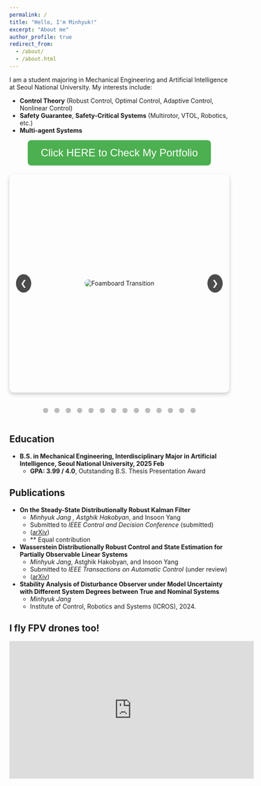 ```yaml
---
permalink: /
title: "Hello, I'm Minhyuk!"
excerpt: "About me"
author_profile: true
redirect_from: 
  - /about/
  - /about.html
---
```


I am a student majoring in Mechanical Engineering and Artificial Intelligence at Seoul National University. My interests include:

- **Control Theory** (Robust Control, Optimal Control, Adaptive Control, Nonlinear Control)
- **Safety Guarantee**, **Safety-Critical Systems** (Multirotor, VTOL, Robotics, etc.)
- **Multi-agent Systems**


<div align="center">
  <a href="https://jangminhyuk.github.io/portfolio/" target="_blank" style="text-decoration: none;">
    <button style="background-color: #4CAF50; color: white; padding: 15px 30px; font-size: 24px; border: none; border-radius: 8px; cursor: pointer;">
      Click HERE to Check My Portfolio
    </button>
  </a>
</div>

<div class="carousel">
  <div class="carousel-images">
    <div class="carousel-item">
      <img src="/images/portfolio_img/Foamboard_transition.gif" alt="Foamboard Transition">
    </div>
    <div class="carousel-item">
      <img src="/images/portfolio_img/VTOL2_SNU_photo.jpg" alt="VTOL SNU">
    </div>
    <div class="carousel-item">
      <img src="/images/portfolio_img/awesome_takeoff.gif" alt="Awesome Takeoff">
    </div>
    <div class="carousel-item">
      <img src="/images/portfolio_img/cart_system.jpg" alt="Cart System">
    </div>
    <div class="carousel-item">
      <img src="/images/portfolio_img/awesome_transition.gif" alt="Awesome Transition">
    </div>
    <div class="carousel-item">
      <img src="/images/portfolio_img/0.005_MPPI_MJPC.gif" alt="MPPI MJPC">
    </div>
    <div class="carousel-item">
      <img src="/images/portfolio_img/landinggearexpanding.gif" alt="Landing Gear Expanding">
    </div>
    <div class="carousel-item">
      <img src="/images/portfolio_img/BNB3403_0627.jpg" alt="BNB3403">
    </div>
    <div class="carousel-item">
      <img src="/images/portfolio_img/drone_outdoor.jpg" alt="Drone Outdoor">
    </div>
    <div class="carousel-item">
      <img src="/images/portfolio_img/nearthlab.jpg" alt="Nearth Lab">
    </div>
    <div class="carousel-item">
      <img src="/images/portfolio_img/preflight.jpg" alt="Preflight">
    </div>
    <div class="carousel-item">
      <img src="/images/portfolio_img/WDRCE_qq.jpg" alt="WDRCE">
    </div>
    <div class="carousel-item">
      <img src="/images/portfolio_img/drone_seminar_3.jpg" alt="Drone Seminar">
    </div>
    <div class="carousel-item">
      <img src="/images/portfolio_img/tau_0.001_ani.gif" alt="Tau Animation">
    </div>
  </div>
  <button class="carousel-button left">&#10094;</button>
  <button class="carousel-button right">&#10095;</button>
</div>
<div class="carousel-dots">
  <span class="dot" onclick="moveToSlide(0)"></span>
  <span class="dot" onclick="moveToSlide(1)"></span>
  <span class="dot" onclick="moveToSlide(2)"></span>
  <span class="dot" onclick="moveToSlide(3)"></span>
  <span class="dot" onclick="moveToSlide(4)"></span>
  <span class="dot" onclick="moveToSlide(5)"></span>
  <span class="dot" onclick="moveToSlide(6)"></span>
  <span class="dot" onclick="moveToSlide(7)"></span>
  <span class="dot" onclick="moveToSlide(8)"></span>
  <span class="dot" onclick="moveToSlide(9)"></span>
  <span class="dot" onclick="moveToSlide(10)"></span>
  <span class="dot" onclick="moveToSlide(11)"></span>
  <span class="dot" onclick="moveToSlide(12)"></span>
  <span class="dot" onclick="moveToSlide(13)"></span>
</div>

<style>
  .carousel {
    position: relative;
    width: 100%;
    max-width: 800px;
    height: 500px;
    margin: 20px auto;
    overflow: hidden;
    border-radius: 10px;
    box-shadow: 0 4px 10px rgba(0, 0, 0, 0.2);
  }
  .carousel-images {
    display: flex;
    transition: transform 0.5s ease-in-out;
  }
  .carousel-item {
    min-width: 100%;
    display: flex;
    justify-content: center;
    align-items: center;
  }
  .carousel-item img {
    max-width: 100%;
    max-height: 500px;
    border-radius: 10px;
  }
  .carousel-button {
    position: absolute;
    top: 50%;
    transform: translateY(-50%);
    background-color: rgba(0, 0, 0, 0.7);
    border: none;
    color: white;
    font-size: 18px;
    cursor: pointer;
    padding: 10px;
    border-radius: 50%;
    z-index: 10;
  }
  .carousel-button.left {
    left: 15px;
  }
  .carousel-button.right {
    right: 15px;
  }
  .carousel-dots {
    text-align: center;
    padding: 10px 0;
  }
  .dot {
    display: inline-block;
    width: 12px;
    height: 12px;
    margin: 5px;
    background-color: #bbb;
    border-radius: 50%;
    cursor: pointer;
    transition: background-color 0.3s;
  }
  .dot.active {
    background-color: #717171;
  }
</style>

<script>
  document.addEventListener('DOMContentLoaded', function() {
    let currentIndex = 0;
    const images = document.querySelectorAll('.carousel-item');
    const totalImages = images.length;
    const carouselImages = document.querySelector('.carousel-images');
    const dots = document.querySelectorAll('.dot');
    let autoSlideInterval;

    function showSlide(index) {
      if (index >= totalImages) {
        currentIndex = 0;
      } else if (index < 0) {
        currentIndex = totalImages - 1;
      } else {
        currentIndex = index;
      }
      const offset = -currentIndex * 100;
      carouselImages.style.transform = `translateX(${offset}%)`;
      updateDots();
    }

    function moveSlide(step) {
      showSlide(currentIndex + step);
    }

    function moveToSlide(index) {
      showSlide(index);
    }

    function autoSlide() {
      moveSlide(1);
      autoSlideInterval = setTimeout(autoSlide, 5000);
    }

    function updateDots() {
      dots.forEach((dot, index) => {
        dot.classList.toggle('active', index === currentIndex);
      });
    }

    document.querySelector('.carousel-button.left').addEventListener('click', function() {
      clearTimeout(autoSlideInterval);
      moveSlide(-1);
      autoSlideInterval = setTimeout(autoSlide, 5000);
    });

    document.querySelector('.carousel-button.right').addEventListener('click', function() {
      clearTimeout(autoSlideInterval);
      moveSlide(1);
      autoSlideInterval = setTimeout(autoSlide, 5000);
    });

    dots.forEach((dot, index) => {
      dot.addEventListener('click', function() {
        clearTimeout(autoSlideInterval);
        moveToSlide(index);
        autoSlideInterval = setTimeout(autoSlide, 5000);
      });
    });

    autoSlide();
  });
</script>

## Education

- **B.S. in Mechanical Engineering, Interdisciplinary Major in Artificial Intelligence, Seoul National University, 2025 Feb**
  - **GPA: 3.99 / 4.0**, Outstanding B.S. Thesis Presentation Award


## Publications
- **On the Steady-State Distributionally Robust Kalman Filter**
  - *Minhyuk Jang* *, Astghik Hakobyan*, and Insoon Yang
  - Submitted to *IEEE Control and Decision Conference* (submitted)
  - ([arXiv](https://arxiv.org/abs/2503.23742))
  - ** Equal contribution
- **Wasserstein Distributionally Robust Control and State Estimation for Partially Observable Linear Systems**
  - *Minhyuk Jang*, Astghik Hakobyan, and Insoon Yang
  - Submitted to *IEEE Transactions on Automatic Control* (under review)
  - ([arXiv](https://arxiv.org/abs/2406.01723))
- **Stability Analysis of Disturbance Observer under Model Uncertainty with Different System Degrees between True and Nominal Systems**
  - *Minhyuk Jang*
  - Institute of Control, Robotics and Systems (ICROS), 2024.

## I fly FPV drones too!

<iframe width="560" height="315" src="https://www.youtube.com/embed/qCGaa-OFfKE?si=3YpXTW-7aMHg-Lks" title="YouTube video player" frameborder="0" allow="accelerometer; autoplay; clipboard-write; encrypted-media; gyroscope; picture-in-picture; web-share" referrerpolicy="strict-origin-when-cross-origin" allowfullscreen></iframe>

